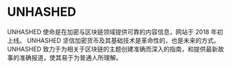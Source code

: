 # 

# UNHASHED

UNHASHED 使命是在加密与区块链领域提供可靠的内容信息，网站于 2018 年初上线。
UNHASHED 坚信加密货币及其基础技术是革命性的，也是未来的方式。UNHASHED 致力于为相关于区块链的主题创建准确而深入的指南，和提供最新故事的准确报道，使其易于为普通人所理解。


